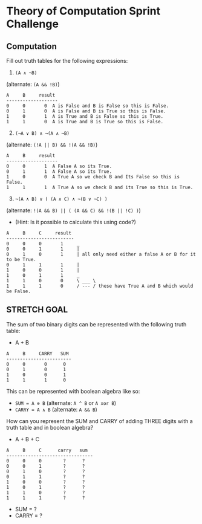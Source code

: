 # Theory of Computation Sprint Challenge

## Computation

Fill out truth tables for the following expressions:
<!-- 0 = False and 1 = True -->

1. `(A ∧ ¬B)`   
<!-- (A and NOT B) -->
(alternate: `(A && !B)`)
<!-- true A "and" False B = True -->
```
A     B     result
-------------------
0     0       0  A is False and B is False so this is False. 
0     1       0  A is False and B is True so this is False. 
1     0       1  A is True and B is False so this is True. 
1     1       0  A is True and B is True so this is False. 
```


2. `(¬A ∨ B) ∧ ¬(A ∧ ¬B)`  
<!-- (NOT A or B) and NOT(A and NOT B) -->
 (alternate: `(!A || B) && !(A && !B)`)
 <!-- (False A or True B ) and False (True A and False B) -->
 <!-- Due to De Morgan's Law  !(A && !B) == (!A or B) --> 
 <!-- (!A || B) && (!A || B) which is the same is (!A || B) -->
 <!-- False A OR True B AND False A OR True B -->
 <!-- it can either be False A or True B for it to be True  -->
```
A     B     result
-------------------
0     0       1  A False A so its True.
0     1       1  A False A so its True. 
1     0       0  A True A so we check B and Its False so this is False.
1     1       1  A True A so we check B and its True so this is True. 
```

3. `¬(A ∧ B) ∨ ( (A ∧ C) ∧ ¬(B ∨ ¬C) )`   
<!--  NOT (A and B) or ( (A and C) and NOT(B or NOT C) )    -->
(alternate: `!(A && B) || ( (A && C) && !(B || !C) )`)
<!-- False (True A and True B) OR ( (True A and True C ) and False(True B or False C) ) -->
<!-- False A or False B and !(B || !C) == (!B && C) -->
<!-- (!A || !B) || ( (A && C) && (!B && C) -->
<!-- (False A OR False B) OR ( (True A and True C) AND (False B AND True C) )  -->
  * (Hint: Is it possible to calculate this using code?)
```
A     B     C     result
-------------------------
0     0     0       1     _
0     0     1       1     |
0     1     0       1     | all only need either a false A or B for it to be True.
0     1     1       1     |
1     0     0       1     |
1     0     1       1     _
1     1     0       0     \ ___ \
1     1     1       0     / --- / these have True A and B which would be False. 
```

## STRETCH GOAL

The sum of two binary digits can be represented with the following truth table:

* A + B
```
A     B     CARRY   SUM
------------------------
0     0       0      0
0     1       0      1
1     0       0      1
1     1       1      0
```
This can be represented with boolean algebra like so:

* `SUM = A ⊕ B`  (alternate: `A ^ B` or `A xor B`)
* `CARRY = A ∧ B`  (alternate: `A && B`)


How can you represent the SUM and CARRY of adding THREE digits with a truth table and in boolean algebra?

* A + B + C
```
A     B     C      carry   sum
--------------------------------
0     0     0        ?      ?
0     0     1        ?      ?
0     1     0        ?      ?
0     1     1        ?      ?
1     0     0        ?      ?
1     0     1        ?      ?
1     1     0        ?      ?
1     1     1        ?      ?
```
* SUM = ?
* CARRY = ?
